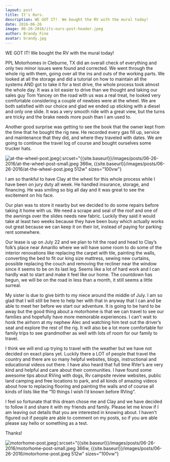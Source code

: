 ```yaml
---
layout: post
title: It's Ours.
description: WE GOT IT!  We bought the RV with the mural today!
date: 2016-06-26
image: 06-26-2016/its-ours-post-header.jpeg
author: Brandy Fine
avatar: brandy.jpg
---
```


WE GOT IT!  We bought the RV with the mural today!

PPL Motorhomes in Cleburne, TX did an overall check of everything and only two minor issues were found and corrected. We went through the whole rig with them, going over all the ins and outs of the working parts. We looked at all the storage and did a tutorial on how to maintain all the systems AND got to take it for a test drive, the whole process took almost the whole day.  It was a lot easier to drive than we thought and taking our sales guy Tom Yancey on the road with us was a real treat, he looked very comfortable considering a couple of newbies were at the wheel.  We are both satisfied with our choice and glad we ended up sticking with a diesel and only one slide.  It was a very smooth ride with a great view, but the turns are tricky and the brake needs more push than I am used to.

Another good surprise was getting to see the book that the owner kept from the time that he bought the rig new.  He recorded every gas fill up, service and maintenance that they did, and where they traveled with dates.  We are going to continue the travel log of course and bought ourselves some trucker hats.

![at-the-wheel-post.jpeg]({{site.baseurl}}/images/posts/06-26-2016/at-the-wheel-post.jpeg){:srcset="{{site.baseurl}}/images/posts/06-26-2016/at-the-wheel-post-small.jpeg 366w, {{site.baseurl}}/images/posts/06-26-2016/at-the-wheel-post.jpeg 512w" sizes="100vw"}

I am so thankful to have Clay at the wheel for this whole process while I have been on jury duty all week. He handled insurance, storage, and financing.  He was smiling so big all day and it was great to see the excitement on his face.

Our plan was to store it nearby but we decided to do some repairs before taking it home with us. We need a scrape and seal of the roof and one of the awnings over the slides needs new fabric.  Luckily they said it would take at least two weeks because they have been busy which actually works out great because we can keep it on their lot, instead of paying for parking rent somewhere.

Our lease is up on July 22 and we plan to hit the road and head to Clay’s folk’s place near Amarillo where we will have some room to do some of the interior renovations like replacing the carpet with tile, painting the walls, converting the bed to fit our king size mattress, sewing new curtains, possible replacing the couch and removing the recliner near the window since it seems to be on its last leg. Seems like a lot of hard work and I can hardly wait to start and make it feel like our home. The countdown has begun, we will be on the road in less than a month, it still seems a little surreal.

My sister is due to give birth to my niece around the middle of July. I am so glad that I will still be here to help her with that in anyway that I can and be able to meet her before we start our adventure. It is going to be hard to be away but the good thing about a motorhome is that we can travel to see our families and hopefully have more memorable experiences. I can’t wait to honk the airhorn at my nephew Alec and watching him test out the driver’s seat and explore the rest of the rig. It will also be a lot more comfortable for family trips to see grandmother as well with lots of room for our family to travel.

I think we will end up trying to travel with the weather but we have not decided on exact plans yet. Luckily there a LOT of people that travel the country and there are so many helpful websites, blogs, instructional and educational videos out there. I have also heard that full time RVer’s are very kind and helpful and care about their communities. I have found some awesome tips about RVing with dogs, Rv campsite review websites, public land camping and free locations to park, and all kinds of amazing videos about how to replacing flooring and painting the walls and of course all kinds of lists like the “10 things I wish I’d known before RVing“.

I feel so fortunate that this dream chose me and Clay and we have decided to follow it and share it with my friends and family. Please let me know if I am leaving out details that you are interested in knowing about.  I haven’t figured out if people are able to comment on my posts, so if you are able please say hello or something as a test.

Thanks!

![motorhome-post.jpeg]({{site.baseurl}}/images/posts/06-26-2016/motorhome-post.jpeg){:srcset="{{site.baseurl}}/images/posts/06-26-2016/motorhome-post-small.jpeg 366w, {{site.baseurl}}/images/posts/06-26-2016/motorhome-post.jpeg 512w" sizes="100vw"}
